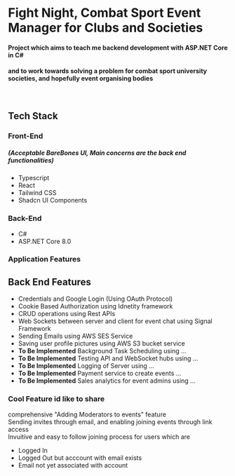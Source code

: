 <h1>Fight Night, Combat Sport Event Manager for Clubs and Societies </h1>
<h4> Project which aims to teach me backend development with ASP.NET Core in C# </h4>
<h4> and to work towards solving a problem for combat sport university societies, and hopefully event organising bodies </h4>
<br>

<h2> Tech Stack </h2>
<h3>Front-End <h5>(Acceptable BareBones UI, Main concerns are the back end functionalities)</h5> </h3>
<ul>
  <li> Typescript </li>
  <li> React </li>
  <li> Tailwind CSS </li>
  <li> Shadcn UI Components </li>
</ul>

<h3>Back-End</h3>
<ul>
  <li> C# </li>
  <li> ASP.NET Core 8.0 </li>
</ul>

<h3> Application Features </h3>
<ul>
  
</ul>

<h2> Back End Features </h2>
<ul>
  <li> Credentials and Google Login (Using OAuth Protocol) </li>
  <li> Cookie Based Authorization using Idnetity framework </li>
  <li> CRUD operations using Rest APIs </li>
  <li> Web Sockets between server and client for event chat using Signal Framework </li>
  <li> Sending Emails using AWS SES Service </li>
  <li> Saving user profile pictures using AWS S3 bucket service </li>
  <li> <b>To Be Implemented</b> Background Task Scheduling using ... </li> 
  <li> <b>To Be Implemented</b> Testing API and WebSocket hubs using ... </li>
  <li> <b>To Be Implemented</b> Logging of Server using ... </li>
  <li> <b>To Be Implemented</b> Payment service to create events ... </li>
  <li> <b>To Be Implemented</b> Sales analytics for event admins using ... </li>
</ul>

<h3> Cool Feature id like to share</h3>
comprehensive "Adding Moderators to events" feature <br>
Sending invites through email, and enabling joining events through link access <br>
Invuitive and easy to follow joining process for users which are <br>
<ul>
  <li> Logged In</li>
  <li> Logged Out but acccount with email exists</li>
  <li> Email not yet associated with account </li>
</ul>



